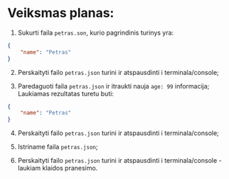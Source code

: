 # Veiksmas planas:

1. Sukurti faila `petras.son`, kurio pagrindinis turinys yra:
```json
{
    "name": "Petras"
}
```
2. Perskaityti failo `petras.json` turini ir atspausdinti i terminala/console;

3. Paredaguoti faila `petras.json` ir itraukti nauja `age: 99` informacija; Laukiamas rezultatas turetu buti:

```json
{
    "name": "Petras"
}
```

4. Perskaityti failo `petras.json` turini ir atspausdinti i terminala/console;

5. Istriname faila `petras.json`;

6. Perskaityti failo `petras.json` turini ir atspausdinti i terminala/console - laukiam klaidos pranesimo.
